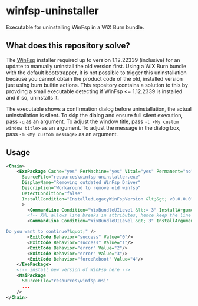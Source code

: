 # winfsp-uninstaller
Executable for uninstalling WinFsp in a WiX Burn bundle.

## What does this repository solve?

The [WinFsp](https://winfps.dev) installer required up to version 1.12.22339 (inclusive) for an update to manually uninstall the old version first.
Using a WiX Burn bundle with the default bootstrapper, it is not possible to trigger this uninstallation because you cannot obtain the product code of the old, installed version just using burn builtin actions.
This repository contains a solution to this by provding a small executable detecting if WinFsp  <= 1.12.2339 is installed and if so, uninstalls it.

The executable shows a confirmation dialog before uninstallation, the actual uninstallation is silent.
To skip the dialog and ensure full silent execution, pass `-q` as an argument.
To adjust the window title, pass `-t <My custom window title>` as an argument.
To adjust the message in the dialog box, pass `-m <My custom message>` as an argument.

## Usage
```xml
<Chain>
    <ExePackage Cache="yes" PerMachine="yes" Vital="yes" Permanent="no"
      SourceFile="resources\winfsp-uninstaller.exe"
      DisplayName="Removing outdated WinFsp Driver"
      Description="Workaround to remove old winfsp"
      DetectCondition="false"
      InstallCondition="InstalledLegacyWinFspVersion &lt;&gt; v0.0.0.0"
      >
        <CommandLine Condition="WixBundleUILevel &lt;= 3" InstallArgument="-q" />
        <!-- XML allows line breaks in attributes, hence keep the line breaks -->
        <CommandLine Condition="WixBundleUILevel &gt; 3" InstallArgument="-t &quot;MyApp Installer&quot; -m &quot;MyApp requires a newer version of the WinFsp driver. The installer will now uninstall WinFsp, reboot, and afterwards proceed with this installation.

Do you want to continue?&quot;" />
        <ExitCode Behavior="success" Value="0"/>
        <ExitCode Behavior="success" Value="1"/>
        <ExitCode Behavior="error" Value="2"/>
        <ExitCode Behavior="error" Value="3"/>
        <ExitCode Behavior="forceReboot" Value="4"/>
    </ExePackage>
    <!-- install new version of WinFsp here -->
    <MsiPackage
      SourceFile="resources\winfsp.msi"
      ...
    />
</Chain>
```
